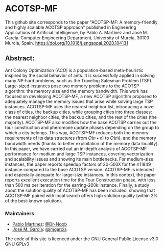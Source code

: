 # ACOTSP-MF
This github site corresponds to the paper "ACOTSP-MF: A memory-friendly and highly scalable ACOTSP approach" published in Engineering Applications of Artificial Intelligence, by Pablo A. Martínez and José M. García. Computer Engineering Department, University of Murcia, 30100 Murcia, Spain. https://doi.org/10.1016/j.engappai.2020.104131

## Abstract:
Ant Colony Optimization (ACO) is a population-based meta-heuristic inspired by the social behavior of ants.
It is successfully applied in solving many NP-hard problems, such as the Traveling Salesman Problem (TSP).
Large-sized instances pose two memory problems to the ACOTSP algorithm: the memory size and the memory
bandwidth.
This work has focused on developing ACOTSP-MF, a new ACOTSP algorithm proposed to adequately
manage the memory issues that arise while solving large TSP instances. ACOTSP-MF uses the nearest neighbor
list, introducing a novel class of cities, the backup cities, while grouping cities into three classes: the nearest
neighbor cities, the backup cities, and the rest of the cities (the majority). ACOTSP-MF also modifies how the
base ACOTSP carries out the tour construction and pheromone update phases depending on the group to which a
city belongs. This way, ACOTSP-MF reduces both the memory requirements of its data structures (from 𝑂(𝑛 ∗ 𝑛)
to 𝑂(𝑛)), and the memory bandwidth needs (thanks to better exploitation of the memory data locality).
In this paper, we have carried out an in-depth analysis of ACOTSP-MF performance for medium and large
TSP instances, covering vectorization and scalability issues and showing its main bottlenecks. For medium-size
instances, the paper reports speedup factors of 20-500X for the rl11849 instance compared to the base
ACOTSP version. ACOTSP-MF is intended and especially adequate for large-size instances. In this context, the
paper reports excellent execution time for the Tour Construction phase, with less than 500 ms per iteration for
the earring-200k instance. Finally, a study about the solution quality of ACOTSP-MF has been included,
showing that ACOTSP-MF paired with local search offers high solution quality (within 2% of the best-known
solution).

### Maintainers:

* [Pablo Martínez][martinez_pablo]: [@Dr-Noob](https://github.com/Dr-Noob)
* [José M. García][garcia_josem]: [@jmgarcia](https://github.com/jmgarcia83)

[martinez_pablo]: https://www.um.es/gacop
[garcia_josem]: https://webs.um.es/jmgarcia

The code of this site is licenced under the GNU General Public License v3.0 GNU GPLv3
